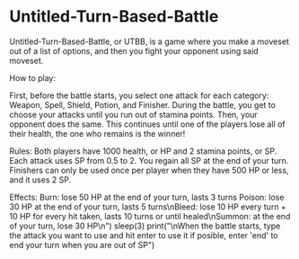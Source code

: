# Untitled-Turn-Based-Battle

Untitled-Turn-Based-Battle, or UTBB, is a game where you make a moveset out of a list of options, and then you fight your opponent using said moveset. 

How to play:

First, before the battle starts, you select one attack for each category: Weapon, Spell, Shield, Potion, and Finisher. 
During the battle, you get to choose your attacks until you run out of stamina points. Then, your opponent does the same. This continues until one of the players lose all of their health, the one who remains is the winner!

Rules: Both players have 1000 health, or HP and 2 stamina points, or SP. Each attack uses SP from 0.5 to 2. You regain all SP at the end of your turn. Finishers can only be used once per player when they have 500 HP or less, and it uses 2 SP.

Effects: Burn: lose 50 HP at the end of your turn, lasts 3 turns
Poison: lose 30 HP at the end of your turn, lasts 5 turns\nBleed: lose 10 HP every turn + 10 HP for every hit taken, lasts 10 turns or until healed\nSummon: at the end of your turn, lose 30 HP\n")
sleep(3)
print("\nWhen the battle starts, type the attack you want to use and hit enter to use it if posible, enter 'end' to end your turn when you are out of SP")
